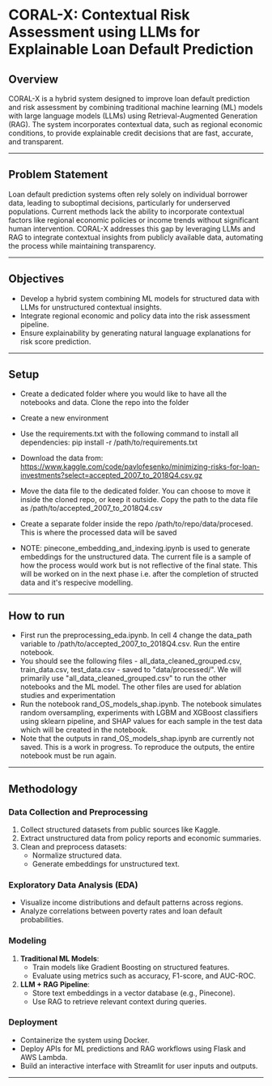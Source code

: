 # CORAL-X: Contextual Risk Assessment using LLMs for Explainable Loan Default Prediction

## Overview
CORAL-X is a hybrid system designed to improve loan default prediction and risk assessment by combining traditional machine learning (ML) models with large language models (LLMs) using Retrieval-Augmented Generation (RAG). The system incorporates contextual data, such as regional economic conditions, to provide explainable credit decisions that are fast, accurate, and transparent.

---

## Problem Statement
Loan default prediction systems often rely solely on individual borrower data, leading to suboptimal decisions, particularly for underserved populations. Current methods lack the ability to incorporate contextual factors like regional economic policies or income trends without significant human intervention. CORAL-X addresses this gap by leveraging LLMs and RAG to integrate contextual insights from publicly available data, automating the process while maintaining transparency.

---

## Objectives
- Develop a hybrid system combining ML models for structured data with LLMs for unstructured contextual insights.
- Integrate regional economic and policy data into the risk assessment pipeline.
- Ensure explainability by generating natural language explanations for risk score prediction.

---

## Setup
- Create a dedicated folder where you would like to have all the notebooks and data. Clone the repo into the folder
- Create a new environment
- Use the requirements.txt with the following command to install all dependencies: pip install -r /path/to/requirements.txt
- Download the data from: https://www.kaggle.com/code/pavlofesenko/minimizing-risks-for-loan-investments?select=accepted_2007_to_2018Q4.csv.gz
- Move the data file to the dedicated folder. You can choose to move it inside the cloned repo, or keep it outside. Copy the path to the data file as /path/to/accepted_2007_to_2018Q4.csv
- Create a separate folder inside the repo /path/to/repo/data/procesed. This is where the processed data will be saved

- NOTE: pinecone_embedding_and_indexing.ipynb is used to generate embeddings for the unstructured data. The current file is a sample of how the process would work but is not reflective of the final state. This will be worked on in the next phase i.e. after the completion of structed data and it's respecive modelling.

---

## How to run
- First run the preprocessing_eda.ipynb. In cell 4 change the data_path variable to /path/to/accepted_2007_to_2018Q4.csv. Run the entire notebook.
- You should see the following files - all_data_cleaned_grouped.csv, train_data.csv, test_data.csv - saved to "data/processed/". We will primarily use "all_data_cleaned_grouped.csv" to run the other notebooks and the ML model. The other files are used for ablation studies and experimentation
- Run the notebook rand_OS_models_shap.ipynb. The notebook simulates random oversampling, experiments with LGBM and XGBoost classifiers using sklearn pipeline, and SHAP values for each sample in the test data which will be created in the notebook.
- Note that the outputs in rand_OS_models_shap.ipynb are currently not saved. This is a work in progress. To reproduce the outputs, the entire notebook must be run again.

---

## Methodology

### Data Collection and Preprocessing
1. Collect structured datasets from public sources like Kaggle.
2. Extract unstructured data from policy reports and economic summaries.
3. Clean and preprocess datasets:
   - Normalize structured data.
   - Generate embeddings for unstructured text.

### Exploratory Data Analysis (EDA)
- Visualize income distributions and default patterns across regions.
- Analyze correlations between poverty rates and loan default probabilities.

### Modeling
1. **Traditional ML Models**:
   - Train models like Gradient Boosting on structured features.
   - Evaluate using metrics such as accuracy, F1-score, and AUC-ROC.
2. **LLM + RAG Pipeline**:
   - Store text embeddings in a vector database (e.g., Pinecone).
   - Use RAG to retrieve relevant context during queries.

### Deployment
- Containerize the system using Docker.
- Deploy APIs for ML predictions and RAG workflows using Flask and AWS Lambda.
- Build an interactive interface with Streamlit for user inputs and outputs.

---
